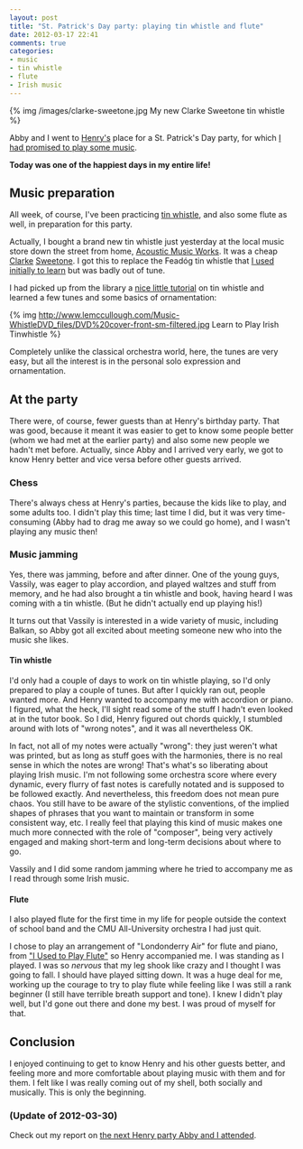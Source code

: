 ```yaml
---
layout: post
title: "St. Patrick's Day party: playing tin whistle and flute"
date: 2012-03-17 22:41
comments: true
categories: 
- music
- tin whistle
- flute
- Irish music
---
```

{% img /images/clarke-sweetone.jpg My new Clarke Sweetone tin whistle %}

Abby and I went to [Henry's](/blog/2012/01/27/a-new-friends-very-musical-birthday-party-changed-my-life/) place for a St. Patrick's Day party, for which [I had promised to play some music](/blog/2012/03/12/quitting-the-cmu-all-university-orchestra-one-of-the-hardest-decisions-in-my-life/).

**Today was one of the happiest days in my entire life!**

<!--more-->

## Music preparation

All week, of course, I've been practicing [tin whistle](/blog/2012/03/12/quitting-the-cmu-all-university-orchestra-one-of-the-hardest-decisions-in-my-life/), and also some flute as well, in preparation for this party.

Actually, I bought a brand new tin whistle just yesterday at the local music store down the street from home, [Acoustic Music Works](http://www.acousticmusicworks.com/). It was a cheap [Clarke](http://www.clarketinwhistle.com/) [Sweetone](http://www.clarketinwhistle.com/products/sweetone-tin-whistle.aspx). I got this to replace the Feadóg tin whistle that [I used initially to learn](/blog/2011/12/11/learning-another-instrument-the-tin-whistle/) but was badly out of tune.

I had picked up from the library a [nice little tutorial](http://www.lemccullough.com/Music-WhistleDVD.html) on tin whistle and learned a few tunes and some basics of ornamentation:

{% img http://www.lemccullough.com/Music-WhistleDVD_files/DVD%20cover-front-sm-filtered.jpg Learn to Play Irish Tinwhistle %}

Completely unlike the classical orchestra world, here, the tunes are very easy, but all the interest is in the personal solo expression and ornamentation.

## At the party

There were, of course, fewer guests than at Henry's birthday party. That was good, because it meant it was easier to get to know some people better (whom we had met at the earlier party) and also some new people we hadn't met before. Actually, since Abby and I arrived very early, we got to know Henry better and vice versa before other guests arrived.

### Chess

There's always chess at Henry's parties, because the kids like to play, and some adults too. I didn't play this time; last time I did, but it was very time-consuming (Abby had to drag me away so we could go home), and I wasn't playing any music then!

### Music jamming

Yes, there was jamming, before and after dinner. One of the young guys, Vassily, was eager to play accordion, and played waltzes and stuff from memory, and he had also brought a tin whistle and book, having heard I was coming with a tin whistle. (But he didn't actually end up playing his!)

It turns out that Vassily is interested in a wide variety of music, including Balkan, so Abby got all excited about meeting someone new who into the music she likes.

#### Tin whistle

I'd only had a couple of days to work on tin whistle playing, so I'd only prepared to play a couple of tunes. But after I quickly ran out, people wanted more. And Henry wanted to accompany me with accordion or piano. I figured, what the heck, I'll sight read some of the stuff I hadn't even looked at in the tutor book. So I did, Henry figured out chords quickly, I stumbled around with lots of "wrong notes", and it was all nevertheless OK.

In fact, not all of my notes were actually "wrong": they just weren't what was printed, but as long as stuff goes with the harmonies, there is no real sense in which the notes are wrong! That's what's so liberating about playing Irish music. I'm not following some orchestra score where every dynamic, every flurry of fast notes is carefully notated and is supposed to be followed exactly. And nevertheless, this freedom does not mean pure chaos. You still have to be aware of the stylistic conventions, of the implied shapes of phrases that you want to maintain or transform in some consistent way, etc. I really feel that playing this kind of music makes one much more connected with the role of "composer", being very actively engaged and making short-term and long-term decisions about where to go.

Vassily and I did some random jamming where he tried to accompany me as I read through some Irish music.

#### Flute

I also played flute for the first time in my life for people outside the context of school band and the CMU All-University orchestra I had just quit.

I chose to play an arrangement of "Londonderry Air" for flute and piano, from ["I Used to Play Flute"](/blog/2011/12/20/much-progress-playing-flute/) so Henry accompanied me. I was standing as I played. I was so *nervous* that my leg shook like crazy and I thought I was going to fall. I should have played sitting down. It was a huge deal for me, working up the courage to try to play flute while feeling like I was still a rank beginner (I still have terrible breath support and tone). I knew I didn't play well, but I'd gone out there and done my best. I was proud of myself for that.

## Conclusion

I enjoyed continuing to get to know Henry and his other guests better, and feeling more and more comfortable about playing music with them and for them. I felt like I was really coming out of my shell, both socially and musically. This is only the beginning.

### (Update of 2012-03-30)

Check out my report on [the next Henry party Abby and I attended](/blog/2012/03/30/a-delayed-st-patricks-day-party-playing-tin-whistle-and-alto-recorder/).